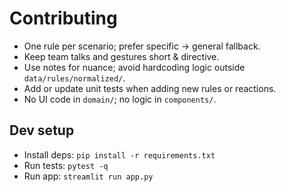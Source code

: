 # Contributing

- One rule per scenario; prefer specific → general fallback.
- Keep team talks and gestures short & directive.
- Use notes for nuance; avoid hardcoding logic outside `data/rules/normalized/`.
- Add or update unit tests when adding new rules or reactions.
- No UI code in `domain/`; no logic in `components/`.

## Dev setup

- Install deps: `pip install -r requirements.txt`
- Run tests: `pytest -q`
- Run app: `streamlit run app.py`
